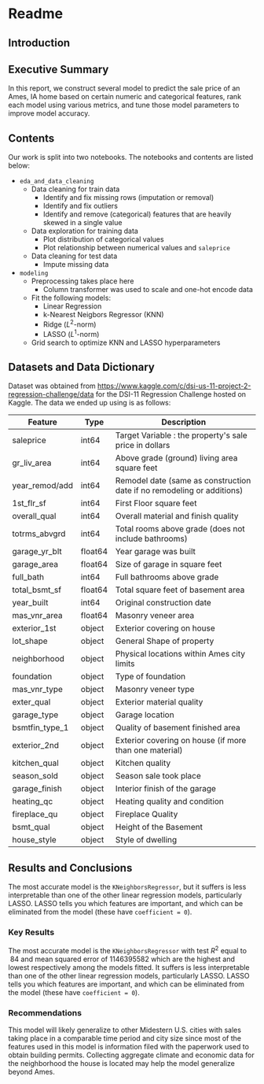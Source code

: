 # Readme


## Introduction

## Executive Summary

In this report, we construct several model to predict the sale price of an Ames, IA home based on certain numeric and categorical features, rank each model using various metrics, and tune those model parameters to improve model accuracy.  

## Contents

Our work is split into two notebooks. The notebooks and contents are listed below:

- `eda_and_data_cleaning`
  - Data cleaning for train data
    - Identify and fix missing rows (imputation or removal)
    - Identify and fix outliers
    - Identify and remove (categorical) features that are heavily skewed in a single value
  - Data exploration for training data
    - Plot distribution of categorical values
    - Plot relationship between numerical values and `saleprice`
  - Data cleaning for test data
    - Impute missing data
- `modeling`
  - Preprocessing takes place here
    - Column transformer was used to scale and one-hot encode data
  - Fit the following models:
    - Linear Regression
    - k-Nearest Neigbors Regressor (KNN)
    - Ridge ($L^2$-norm)
    - LASSO ($L^1$-norm)
  - Grid search to optimize KNN and LASSO hyperparameters

## Datasets and Data Dictionary

Dataset was obtained from https://www.kaggle.com/c/dsi-us-11-project-2-regression-challenge/data for the DSI-11 Regression Challenge hosted on Kaggle. The data we ended up using is as follows:

| Feature        | Type    | Description                                                            |
|----------------|---------|------------------------------------------------------------------------|
| saleprice      | int64   | Target Variable : the property's sale price in dollars                 |
| gr_liv_area    | int64   | Above grade (ground) living area square feet                           |
| year_remod/add | int64   | Remodel date (same as construction date if no remodeling or additions) |
| 1st_flr_sf     | int64   | First Floor square feet                                                |
| overall_qual   | int64   | Overall material and finish quality                                    |
| totrms_abvgrd  | int64   | Total rooms above grade (does not include bathrooms)                   |
| garage_yr_blt  | float64 | Year garage was built                                                  |
| garage_area    | float64 | Size of garage in square feet                                          |
| full_bath      | int64   | Full bathrooms above grade                                             |
| total_bsmt_sf  | float64 | Total square feet of basement area                                     |
| year_built     | int64   | Original construction date                                             |
| mas_vnr_area   | float64 | Masonry veneer area                                                    |
| exterior_1st   | object  | Exterior covering on house                                             |
| lot_shape      | object  | General Shape of property                                              |
| neighborhood   | object  | Physical locations within Ames city limits                             |
| foundation     | object  | Type of foundation                                                     |
| mas_vnr_type   | object  | Masonry veneer type                                                    |
| exter_qual     | object  | Exterior material quality                                              |
| garage_type    | object  | Garage location                                                        |
| bsmtfin_type_1 | object  | Quality of basement finished area                                      |
| exterior_2nd   | object  | Exterior covering on house (if more than one material)                 |
| kitchen_qual   | object  | Kitchen quality                                                        |
| season_sold    | object  | Season sale took place                                                 |
| garage_finish  | object  | Interior finish of the garage                                          |
| heating_qc     | object  | Heating quality and condition                                          |
| fireplace_qu   | object  | Fireplace Quality                                                      |
| bsmt_qual      | object  | Height of the Basement                                                 |
| house_style    | object  | Style of dwelling                                                      |


## Results and Conclusions

The most accurate model is the `KNeighborsRegressor`, but it suffers is less interpretable than one of the other linear regression models, particularly LASSO. LASSO tells you which features are important, and which can be eliminated from the model (these have `coefficient = 0`).

### Key Results

The most accurate model is the `KNeighborsRegressor` with test $R^2$ equal to $~84%$ and mean squared error of $1146395582$ which are the highest and lowest respectively among the models fitted. It suffers is less interpretable than one of the other linear regression models, particularly LASSO. LASSO tells you which features are important, and which can be eliminated from the model (these have `coefficient = 0`).

### Recommendations

This model will likely generalize to other Midestern U.S. cities with sales taking place in a comparable time period and city size since most of the features used in this model is information filed with the paperwork used to obtain building permits. Collecting aggregate climate and economic data for the neighborhood the house is located may help the model generalize beyond Ames.